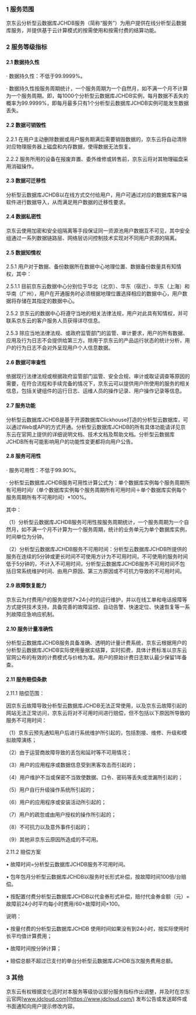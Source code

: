 ### 1 服务范围

京东云分析型云数据库JCHDB服务（简称“服务”）为用户提供在线分析型云数据库服务，并提供基于云计算模式的按需使用和按需付费的结算功能。

### 2 服务等级指标

#### 2.1 数据持久性

· 数据持久性：不低于99.9999%。

· 数据持久性按服务周期统计，一个服务周期为一个自然月，如不满一个月不计算为一个服务周期。即，每1000个分析型云数据库JCHDB实例，每月数据不丢失的概率为99.9999%，即每月最多只有1个分析型云数据库JCHDB实例可能发生数据丢失。

#### 2.2 数据可销毁性

2.2.1 在用户主动删除数据或用户服务期满后需要销毁数据的，京东云将自动清除对应物理服务器上磁盘和内存数据，使得数据无法恢复。

2.2.2 服务所用的设备在报废弃置、委外维修或转售前，京东云将对其物理磁盘采用消磁操作。

#### 2.3 数据可迁移性

分析型云数据库JCHDB以在线方式交付给用户，用户可通过对应的数据库客户端软件进行数据导入，从而满足用户数据的迁移性要求。

#### 2.4 数据私密性

京东云使用加密和安全组隔离等手段保证同一资源池用户数据互不可见，其中安全组通过一系列数据链路层、网络层访问控制技术实现对不同用户资源的隔离。

#### 2.5 数据知情权

2.5.1 用户对于数据、备份数据所在数据中心地理位置、数据备份数量具有知情权，其中：

2.5.1.1 目前京东云数据中心分别位于华北（北京）、华东（宿迁）、华东（上海）和华南（广州），用户在开通服务时必须根据地理位置选择相应的数据中心，用户数据将存储在其指定的数据中心。

2.5.2 京东云的数据中心将遵守当地的相关法律法规，用户对此具有知情权，并可联系京东云的客户服务人员获得详尽信息。

2.5.3 除应当地法律法规、或政府监管部门的监管、审计要求，用户的所有数据、应用及行为日志不会提供给第三方。除用于京东云的产品运行状态的统计分析，用户的行为日志不会对外呈现用户个人信息数据。

#### 2.6 数据可审查性

依据现行法律法规或根据政府监管部门监管、安全合规、审计或取证调查等原因的需要，在符合流程和手续完备的情况下，京东云可以提供用户所使用的服务的相关信息，包括关键组件的运行日志、运维人员的操作记录、用户操作记录等信息。

#### 2.7 服务功能

分析型云数据库JCHDB是基于开源数据库Clickhouse打造的分析型云数据库，可以通过Web或API的方式开通。分析型云数据库JCHDB的所有具体功能请详见京东云在官网上提供的详细说明文档、技术文档及帮助文档。分析型云数据库JCHDB所有可能影响用户的功能性变更都将向用户公告。

#### 2.8 服务可用性

· 服务可用性：不低于99.90%。

· 分析型云数据库JCHDB服务可用性计算公式为：单个数据库实例每个服务周期所有可用时间/（单个数据库实例每个服务周期所有可用时间＋单个数据库实例每个服务周期所有不可用时间）*100%。

其中：

（1）分析型云数据库JCHDB服务可用性按服务周期统计，一个服务周期为一个自然月，如不满一个月不计算为一个服务周期，统计的业务单元为单个数据库实例，时间单位为分钟。

（2）分析型云数据库JCHDB服务不可用时间：分析型云数据库JCHDB所提供的服务在连续的5分钟或更长时间不可使用方计为不可用时间，不可使用的服务时间低于5分钟的，不计入不可用时间，分析型云数据库JCHDB服务不可用时间不包括日常系统维护时间、由用户原因、第三方原因或不可抗力导致的不可用时间。

#### 2.9 故障恢复能力

京东云为付费用户的服务提供7×24小时的运行维护，并以在线工单和电话报障等方式提供技术支持，具备完善的故障监控、自动告警、快速定位、快速恢复等一系列故障应急响应机制。

#### 2.10 服务计量准确性

分析型云数据库JCHDB服务具备准确、透明的计量计费系统，京东云根据用户的分析型云数据库JCHDB实际使用量据实结算，实时扣费，具体计费标准以京东云官网公布的有效的计费模式与价格为准。用户的原始计费日志默认最少保留1年备查。

#### 2.11 服务赔偿条款

2.11.1 赔偿范围：

因京东云故障导致分析型云数据库JCHDB无法正常使用，以及京东云故障引起的网站无法正常访问，京东云将对不可用时间进行赔偿，但不包括以下原因所导致的服务不可用时间：

（1）京东云预先通知用户后进行系统维护所引起的，包括割接、维修、升级和模拟故障演练；

（2）由于运营商故障导致的丢包和延时等不可用情况；

（3）用户的应用程序或数据信息受到黑客攻击而引起的；

（4）用户维护不当或保密不当致使数据、口令、密码等丢失或泄漏所引起的；

（5）用户自行升级操作系统所引起的；

（6）用户的应用程序或安装活动所引起的；

（7）用户的疏忽或由用户授权的操作所引起的；

（8）不可抗力以及意外事件引起的；

（9）其他非京东云原因所造成的不可用。

2.11.2 赔偿方案

• 故障时间=分析型云数据库JCHDB服务不可用时间。

• 包年包月分析型云数据库JCHDB以服务时长形式补偿，按故障时间100倍/台赔偿。

• 按配置付费分析型云数据库JCHDB以代金券形式补偿，赔付代金券金额（元）=故障前24小时平均每小时费用/60×故障时间×100。

说明：

• 按量付费的分析型云数据库JCHDB 使用时间如果没有到24小时，按实际使用时长平均值计算费用；

• 故障时间按分钟计算；

• 赔偿总额不超过已支付的单台分析型云数据库JCHDB当次服务费用总额。

### 3 其他

京东云有权根据变化适时对本服务等级协议部分服务指标作出调整，并及时在京东云官网[www.jdcloud.com](https://www.jdcloud.com/) 发布公告或发送邮件或书面通知向用户提示修改内容。
